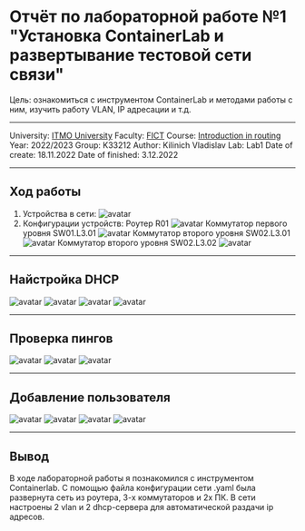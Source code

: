 # Отчёт по лабораторной работе №1 "Установка ContainerLab и развертывание тестовой сети связи"
Цель: ознакомиться с инструментом ContainerLab и методами работы с ним, изучить работу VLAN, IP адресации и т.д.
***
University: [ITMO University](https://itmo.ru/ru/)
Faculty: [FICT](https://fict.itmo.ru)
Course: [Introduction in routing](https://github.com/itmo-ict-faculty/introduction-in-routing)
Year: 2022/2023
Group: K33212
Author: Kilinich Vladislav
Lab: Lab1
Date of create: 18.11.2022
Date of finished: 3.12.2022

***
Ход работы
-
1. Устройства в сети:
![avatar](https://github.com/Vladkilinichh/routing/blob/main/lab1/pictures/Снимок.PNG?raw=true)
2. Конфигурации устройств: Роутер R01
![avatar](https://github.com/Vladkilinichh/routing/blob/main/lab1/pictures/2.PNG?raw=true)
Коммутатор первого уровня SW01.L3.01
![avatar](https://github.com/Vladkilinichh/routing/blob/main/lab1/pictures/3.PNG?raw=true)
Коммутатор второго уровня SW02.L3.01
![avatar](https://github.com/Vladkilinichh/routing/blob/main/lab1/pictures/4.PNG?raw=true)
Коммутатор второго уровня SW02.L3.02
![avatar](https://github.com/Vladkilinichh/routing/blob/main/lab1/pictures/5.PNG?raw=true)
***
Найстройка DHCP
-
![avatar](https://github.com/Vladkilinichh/routing/blob/main/lab1/pictures/7.PNG?raw=true)
![avatar](https://github.com/Vladkilinichh/routing/blob/main/lab1/pictures/8.PNG?raw=true)
![avatar](https://github.com/Vladkilinichh/routing/blob/main/lab1/pictures/9.PNG?raw=true)
![avatar](https://github.com/Vladkilinichh/routing/blob/main/lab1/pictures/10.PNG?raw=true)
***
Проверка пингов
-
![avatar](https://github.com/Vladkilinichh/routing/blob/main/lab1/pictures/11.PNG?raw=true)
![avatar](https://github.com/Vladkilinichh/routing/blob/main/lab1/pictures/12.PNG?raw=true)
![avatar](https://github.com/Vladkilinichh/routing/blob/main/lab1/pictures/13.PNG?raw=true)
***
Добавление пользователя
-
![avatar](https://github.com/Vladkilinichh/routing/blob/main/lab1/pictures/14.PNG?raw=true)
![avatar](https://github.com/Vladkilinichh/routing/blob/main/lab1/pictures/15.PNG?raw=true)
![avatar](https://github.com/Vladkilinichh/routing/blob/main/lab1/pictures/16.PNG?raw=true)
![avatar](https://github.com/Vladkilinichh/routing/blob/main/lab1/pictures/17.PNG?raw=true)
***
Вывод
-
В ходе лабораторной работы  я познакомился с инструментом Сontainerlab. С помощью файла конфигурации сети .yaml была развернута сеть из роутера, 3-х коммутаторов и 2х ПК. В сети настроены 2 vlan и 2 dhcp-сервера для автоматической раздачи ip адресов. 